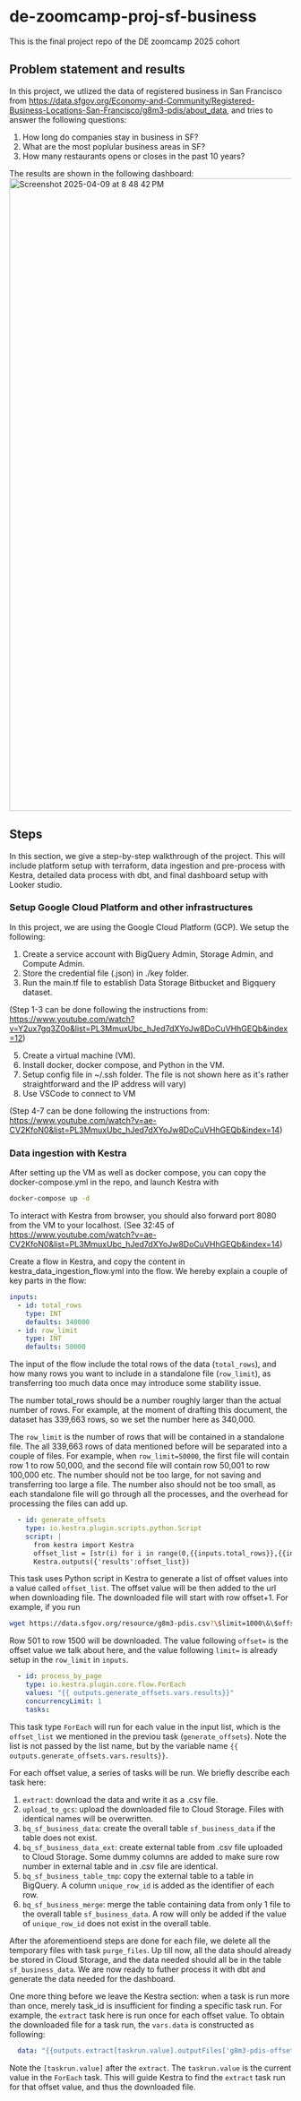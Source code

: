# de-zoomcamp-proj-sf-business
This is the final project repo of the DE zoomcamp 2025 cohort

## Problem statement and results
In this project, we utlized the data of registered business in San Francisco from https://data.sfgov.org/Economy-and-Community/Registered-Business-Locations-San-Francisco/g8m3-pdis/about_data, and tries to answer the following questions:
1. How long do companies stay in business in SF?
2. What are the most poplular business areas in SF?
3. How many restaurants opens or closes in the past 10 years?

The results are shown in the following dashboard: 
<img width="1130" alt="Screenshot 2025-04-09 at 8 48 42 PM" src="https://github.com/user-attachments/assets/7b46f058-a182-406b-98ac-911042f0f635" />

## Steps
In this section, we give a step-by-step walkthrough of the project. This will include platform setup with terraform, data ingestion and pre-process with Kestra, detailed data process with dbt, and final dashboard setup with Looker studio.
### Setup Google Cloud Platform and other infrastructures
In this project, we are using the Google Cloud Platform (GCP). We setup the following:
1. Create a service account with BigQuery Admin, Storage Admin, and Compute Admin.
2. Store the credential file (.json) in ./key folder.
3. Run the main.tf file to establish Data Storage Bitbucket and Bigquery dataset.

(Step 1-3 can be done following the instructions from: https://www.youtube.com/watch?v=Y2ux7gq3Z0o&list=PL3MmuxUbc_hJed7dXYoJw8DoCuVHhGEQb&index=12)

5. Create a virtual machine (VM).
6. Install docker, docker compose, and Python in the VM.
7. Setup config file in ~/.ssh folder. The file is not shown here as it's rather straightforward and the IP address will vary)
8. Use VSCode to connect to VM

(Step 4-7 can be done following the instructions from: https://www.youtube.com/watch?v=ae-CV2KfoN0&list=PL3MmuxUbc_hJed7dXYoJw8DoCuVHhGEQb&index=14)
### Data ingestion with Kestra
After setting up the VM as well as docker compose, you can copy the docker-compose.yml in the repo, and launch Kestra with
```bash
docker-compose up -d
```
To interact with Kestra from browser, you should also forward port 8080 from the VM to your localhost. (See 32:45 of https://www.youtube.com/watch?v=ae-CV2KfoN0&list=PL3MmuxUbc_hJed7dXYoJw8DoCuVHhGEQb&index=14)

Create a flow in Kestra, and copy the content in kestra_data_ingestion_flow.yml into the flow. We hereby explain a couple of key parts in the flow:
```yml
inputs:
  - id: total_rows
    type: INT
    defaults: 340000
  - id: row_limit
    type: INT
    defaults: 50000
```
The input of the flow include the total rows of the data (`total_rows`), and how many rows you want to include in a standalone file (`row_limit`), as transferring too much data once may introduce some stability issue. 

The number total_rows should be a number roughly larger than the actual number of rows. For example, at the moment of drafting this document, the dataset has 339,663 rows, so we set the number here as 340,000.

The `row_limit` is the number of rows that will be contained in a standalone file. The all 339,663 rows of data mentioned before will be separated into a couple of files. For example, when `row_limit=50000`, the first file will contain row 1 to row 50,000, and the second file will contain row 50,001 to row 100,000 etc. The number should not be too large, for not saving and transferring too large a file. The number also should not be too small, as each standalone file will go through all the processes, and the overhead for processing the files can add up.

```yml
  - id: generate_offsets
    type: io.kestra.plugin.scripts.python.Script
    script: |
      from kestra import Kestra
      offset_list = [str(i) for i in range(0,{{inputs.total_rows}},{{inputs.row_limit}})]
      Kestra.outputs({'results':offset_list})
```
This task uses Python script in Kestra to generate a list of offset values into a value called `offset_list`. The offset value will be then added to the url when downloading file. The downloaded file will start with row offset+1. For example, if you run 
```bash
wget https://data.sfgov.org/resource/g8m3-pdis.csv?\$limit=1000\&\$offset=500
```
Row 501 to row 1500 will be downloaded. The value following `offset=` is the offset value we talk about here, and the value following `limit=` is already setup in the `row_limit` in `inputs`.

```yml
  - id: process_by_page
    type: io.kestra.plugin.core.flow.ForEach
    values: "{{ outputs.generate_offsets.vars.results}}"
    concurrencyLimit: 1
    tasks:
```
This task type `ForEach` will run for each value in the input list, which is the `offset_list` we mentioned in the previou task (`generate_offsets`). Note the list is not passed by the list name, but by the variable name `{{ outputs.generate_offsets.vars.results}}`.

For each offset value, a series of tasks will be run. We briefly describe each task here:
1. `extract`: download the data and write it as a .csv file.
2. `upload_to_gcs`: upload the downloaded file to Cloud Storage. Files with identical names will be overwritten.
3. `bq_sf_business_data`: create the overall table `sf_business_data` if the table does not exist.
4. `bq_sf_business_data_ext`: create external table from .csv file uploaded to Cloud Storage. Some dummy columns are added to make sure row number in external table and in .csv file are identical.
5. `bq_sf_business_table_tmp`: copy the external table to a table in BigQuery. A column `unique_row_id` is added as the identifier of each row.
6. `bq_sf_business_merge`: merge the table containing data from only 1 file to the overall table `sf_business_data`. A row will only be added if the value of `unique_row_id` does not exist in the overall table.

After the aforementioend steps are done for each file, we delete all the temporary files with task `purge_files`. Up till now, all the data should already be stored in Cloud Storage, and the data needed should all be in the table `sf_business_data`. We are now ready to futher process it with dbt and generate the data needed for the dashboard. 

One more thing before we leave the Kestra section: when a task is run more than once, merely task_id is insufficient for finding a specific task run. For example, the `extract` task here is run once for each offset value. To obtain the downloaded file for a task run, the `vars.data` is constructed as following:
```yml
  data: "{{outputs.extract[taskrun.value].outputFiles['g8m3-pdis-offset-' ~ taskrun.value ~ '.csv']}}"
```
Note the `[taskrun.value]` after the `extract`. The `taskrun.value` is the current value in the `ForEach` task. This will guide Kestra to find the `extract` task run for that offset value, and thus the downloaded file.
